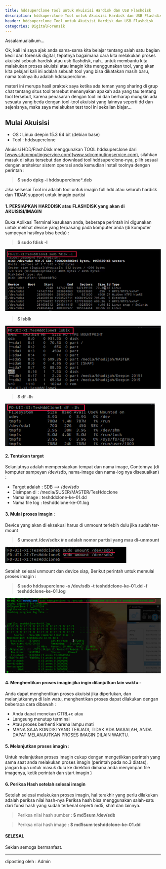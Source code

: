 ```yaml
---
title: hddsuperclone Tool untuk Akuisisi Hardisk dan USB Flashdisk
description: hddsuperclone Tool untuk Akuisisi Hardisk dan USB Flashdisk
header: hddsuperclone Tool untuk Akuisisi Hardisk dan USB Flashdisk
categories: DigitalForensik
---
```

Assalamualaikum...

Ok, kali ini saya ajak anda sama-sama kita belajar tentang salah satu bagian kecil dari forensik digital, tepatnya bagaimana cara kita melakukan proses akuisisi sebuah hardisk atau usb flashdisk, nah.. untuk membantu kita malakukan proses akuisisi atau imagin kita menggunakan tool, yang akan kita pelajari kali ini adalah sebuah tool yang bisa dikatakan masih baru, nama toolnya itu adalah hddsuperclone.

materi ini merupa hasil praktek saya ketika ada teman yang sharing di grup chat tentang situs tool tersebut menanyakan apakah ada yang tau tentang tool tersebut, karena penasaran dengan tool ini dan berharap mungkin ada sesuatu yang beda dengan tool-tool akuisisi yang lainnya seperti dd dan sejenisnya, maka saya melakukan test tool ini sekalian blajar...

## Mulai Akuisisi 

- OS	: Linux deepin 15.3 64 bit (debian base)
- Tool	: hddsuperclone

Akuisisi HDD/FlashDisk menggunakan TOOL hddsuperclone dari [www.sdcomputingservice.com](www.sdcomputingservice.com), silahkan masuk di situs tersebut dan download tool hddsuperclone-nya, pilih sesuai dengan arsitektur sistem operasi anda kemudian install toolnya dengan perintah : 
> <b>$ sudo dpkg -i hddsuperclone*.deb</b>

Jika selsesai Tool ini adalah tool untuk imagin full hdd atau seluruh hardisk dan TIDAK support untuk imagin partisi

#### 1. PERSIAPKAN HARDDISK atau FLASHDISK yang akan di AKUISISI/IMAGIN
Buka Aplikasi Terminal kesukaan anda, beberapa perintah ini digunakan untuk melihat device yang terpasang pada komputer anda (di komputer sampeyan hasilnya bisa beda) :

> <b>$ sudo fdisk -l</b>

![fdisk-l](img/fd/fd-post1-001.png)
  
> <b>$ lsblk</b>

![fdisk-l](img/fd/fd-post1-002.png)

> <b>$ df -lh </b>

![fdisk-l](img/fd/fd-post1-003.png)

#### 2. Tentukan target
Selanjutnya adalah mempersiapkan tempat dan nama image, Contohnya (di komputer sampeyan /dev/sdb, nama-image dan nama-log nya disesuaikan) :

- Target adalah : SDB --> /dev/sdb
- Disimpan di 	: /media/$USER/MASTER/TesHddclone
- Nama image 	: teshddclone-ke-01.dd
- Nama file log : teshddclone-ke-01.log

#### 3. Mulai proses imagin :
Device yang akan di eksekusi harus di unmount terlebih dulu jika sudah ter-mount
> <b>$ umount /dev/sdbx # x adalah nomor partisi yang mau di-unmount</b>

![fdisk-l](img/fd/fd-post1-004.png)


Setelah selesai unmount dan device siap, Berikut perintah untuk memulai proses imagin :
> <b>$ sudo hddsuperclone -s /dev/sdb -t teshddclone-ke-01.dd -f teshddclone-ke-01.log</b>

![fdisk-l](img/fd/fd-post1-005.png)

#### 4. Menghentikan proses imagin jika ingin dilanjutkan lain waktu :
Anda dapat menghentikan proses akuisisi jika diperlukan, dan melanjutkannya di lain watu, menghentikan proses dapat dilakukan dengan beberapa cara dibawah : 
- Anda dapat menekan CTRL+c atau
- Langsung menutup terminal
- Atau proses berhenti karena lampu mati
- MANA SAJA KONDISI YANG TERJADI, TIDAK ADA MASALAH, ANDA DAPAT MELANJUTKAN PROSES IMAGIN DILAIN WAKTU.

#### 5. Melanjutkan proses imagin :
Untuk melanjutkan proses imagin cukup dengan mengetikkan perintah yang sama saat anda melakukan proses imagin (perintah pada no.3 diatas), jangan lupa untuk masuk dulu ke direktori dimana anda menyimpan file imagenya, ketik perintah dan start imagin )

#### 6. Periksa Hash setelah selesai imagin
Setelah selesai melakukan proses imagin, hal terakhir yang perlu dilakukan adalah periksa nilai hash-nya
Periksa hash bisa menggunakan salah-satu dari funsi hash yang sudah terkenal seperti md5, sha1 dan lainnya.
> Periksa nilai hash sumber : <b>$ md5sum /dev/sdb</b>

> Periksa nilai hash image : <b>$ md5sum teshddclone-ke-01.dd</b>

#### SELESAI.
Sekian semoga bermanfaat.

____________________

diposting oleh : Admin
